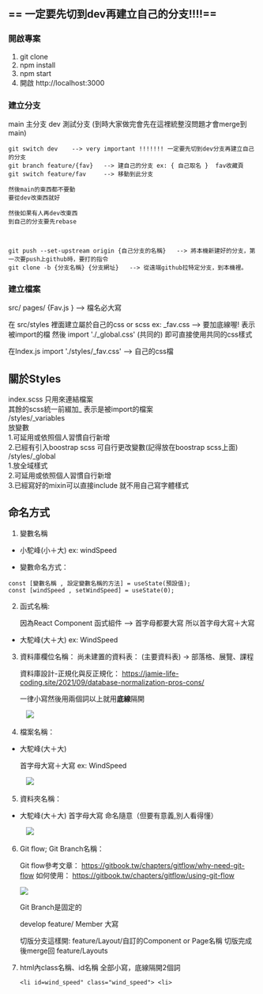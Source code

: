 ## == 一定要先切到dev再建立自己的分支!!!!==


### 開啟專案
1. git clone    
2. npm install   
3. npm start   
4. 開啟 http://localhost:3000

### 建立分支

main 主分支
dev 測試分支 (到時大家做完會先在這裡統整沒問題才會merge到main)

```
git switch dev    --> very important !!!!!!! 一定要先切到dev分支再建立自己的分支
git branch feature/{fav}   --> 建自己的分支 ex: { 自己取名 }  fav收藏頁
git switch feature/fav     --> 移動到此分支

然後main的東西都不要動
要從dev改東西就好

然後如果有人再dev改東西
到自己的分支要先rebase



git push --set-upstream origin {自己分支的名稱}   --> 將本機新建好的分支，第一次要push上github時，要打的指令
git clone -b {分支名稱} {分支網址}   --> 從遠端github拉特定分支，到本機裡。

```

### 建立檔案

src/ pages/ {Fav.js }    --> 檔名必大寫

在 src/styles 裡面建立屬於自己的css or scss 
ex: _fav.css  --> 要加底線喔! 表示被import的檔
然後 import './_global.css' (共同的)
即可直接使用共同的css樣式


在Index.js import './styles/_fav.css' --> 自己的css檔

## 關於Styles
index.scss 只用來連結檔案  
其餘的scss統一前綴加_ 表示是被import的檔案  
/styles/_variables  
放變數  
1.可延用或依照個人習慣自行新增  
2.已經有引入boostrap scss 可自行更改變數(記得放在boostrap scss上面)  
/styles/_global  
1.放全域樣式  
2.可延用或依照個人習慣自行新增  
3.已經寫好的mixin可以直接include 就不用自己寫字體樣式  


## 命名方式

1. 變數名稱

- 小駝峰(小＋大)
    ex: windSpeed
    
- 變數命名方式：
```javascript=
const [變數名稱 , 設定變數名稱的方法] = useState(預設值);
const [windSpeed , setWindSpeed] = useState(0);
```
2. 函式名稱:

    因為React Component 函式組件 
    —> 首字母都要大寫
    所以首字母大寫＋大寫
- 大駝峰(大＋大)
    ex: WindSpeed 
    
    
3. 資料庫欄位名稱：
    尚未建置的資料表：
    (主要資料表) -> 部落格、展覽、課程
    
    資料庫設計-正規化與反正規化：
    https://jamie-life-coding.site/2021/09/database-normalization-pros-cons/
    
    一律小寫然後用兩個詞以上就用**底線**隔開
    
     &nbsp; &nbsp;![](https://i.imgur.com/mwuhjcY.jpg)
     
4. 檔案名稱：
- 大駝峰(大＋大)

    首字母大寫＋大寫
    ex: WindSpeed

    &nbsp; &nbsp;![](https://i.imgur.com/WSyFq7n.jpg)
    
5. 資料夾名稱：
- 大駝峰(大＋大)
    首字母大寫
    命名隨意（但要有意義,別人看得懂）

    &nbsp; &nbsp;![](https://i.imgur.com/uvXxk6g.jpg)
    
6. Git flow; Git Branch名稱：

    Git flow參考文章：
    https://gitbook.tw/chapters/gitflow/why-need-git-flow
    如何使用：
    https://gitbook.tw/chapters/gitflow/using-git-flow
    
    ![](https://i.imgur.com/LO07k7Z.jpg)

    Git Branch是固定的
    
    develop
    feature/ Member 大寫 

    切版分支這樣開: 
    feature/Layout/自訂的Component or Page名稱
    切版完成後merge回 feature/Layouts 

7. html內class名稱、id名稱
    全部小寫，底線隔開2個詞
    ```
    <li id=wind_speed" class="wind_speed"> <li>
    ```